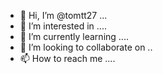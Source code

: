 - 👋 Hi, I’m @tomtt27 ...
- 👀 I’m interested in ....
- 🌱 I’m currently learning ....
- 💞️ I’m looking to collaborate on ..
- 📫 How to reach me ....

<!---
tomtt27/tomtt27 is a ✨ special ✨ repository because its `README.md` (this file) appears on your GitHub profile.
You can click the Preview link to take a look at your changes.
--->
